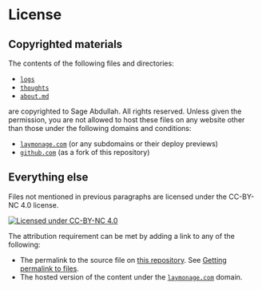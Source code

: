 # License

## Copyrighted materials

The contents of the following files and directories:

- [`logs`](logs)
- [`thoughts`](thoughts)
- [`about.md`](about.md)

are copyrighted to Sage Abdullah. All rights reserved. Unless given the
permission, you are not allowed to host these files on any website other than
those under the following domains and conditions:

- [`laymonage.com`](https://laymonage.com) (or any subdomains or their deploy previews)
- [`github.com`](https://github.com) (as a fork of this repository)

## Everything else

Files not mentioned in previous paragraphs are licensed under the CC-BY-NC 4.0
license.

[![Licensed under CC-BY-NC 4.0][cc-by-nc-badge]][cc-by-nc]

The attribution requirement can be met by adding a link to any of the following:

- The permalink to the source file on [this repository][this-repo]. See
  [Getting permalink to files][gh-permalink].
- The hosted version of the content under the [`laymonage.com`](https://laymonage.com) domain.

[cc-by-nc-badge]: https://i.creativecommons.org/l/by-nc/4.0/88x31.png
[cc-by-nc]: http://creativecommons.org/licenses/by-nc/4.0
[this-repo]: https://github.com/laymonage/content
[gh-permalink]: https://docs.github.com/en/repositories/working-with-files/using-files/getting-permanent-links-to-files
